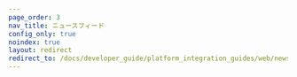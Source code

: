 ```yaml
---
page_order: 3
nav_title: ニュースフィード
config_only: true
noindex: true
layout: redirect
redirect_to: /docs/developer_guide/platform_integration_guides/web/news_feed/integration/
---
```

